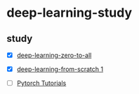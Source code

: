 # deep-learning-study

## study
- [x] [deep-learning-zero-to-all](https://www.youtube.com/playlist?list=PLlMkM4tgfjnLSOjrEJN31gZATbcj_MpUm)
- [x] [deep-learning-from-scratch 1](https://github.com/WegraLee/deep-learning-from-scratch)
- [ ] [Pytorch Tutorials](https://www.youtube.com/playlist?list=PLhhyoLH6IjfxeoooqP9rhU3HJIAVAJ3Vz)



